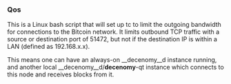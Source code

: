 ### Qos ###

This is a Linux bash script that will set up tc to limit the outgoing bandwidth for connections to the Bitcoin network. It limits outbound TCP traffic with a source or destination port of 51472, but not if the destination IP is within a LAN (defined as 192.168.x.x).

This means one can have an always-on __decenomy__d instance running, and another local __decenomy__d/__decenomy__-qt instance which connects to this node and receives blocks from it.

